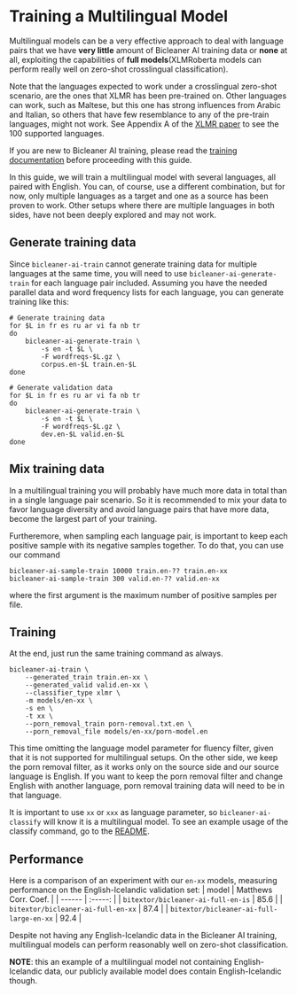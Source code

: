 # Training a Multilingual Model

Multilingual models can be a very effective approach to deal with language pairs that we have __very little__ amount of Bicleaner AI training data or __none__ at all,
exploiting the capabilities of __full models__(XLMRoberta models can perform really well on zero-shot crosslingual classification).

Note that the languages expected to work under a crosslingual zero-shot scenario, are the ones that XLMR has been pre-trained on.
Other languages can work, such as Maltese, but this one has strong influences from Arabic and Italian,
so others that have few resemblance to any of the pre-train languages, might not work.
See Appendix A of the [XLMR paper](https://arxiv.org/pdf/1911.02116.pdf) to see the 100 supported languages.

If you are new to Bicleaner AI training, please read the [training documentation](#README.md) before proceeding with this guide.

In this guide, we will train a multilingual model with several languages, all paired with English.
You can, of course, use a different combination, but for now, only multiple languages as a target and one as a source has been proven to work.
Other setups where there are multiple languages in both sides, have not been deeply explored and may not work.

## Generate training data
Since `bicleaner-ai-train` cannot generate training data for multiple languages at the same time, you will need to use `bicleaner-ai-generate-train` for each language pair included.
Assuming you have the needed parallel data and word frequency lists for each language, you can generate training like this:

```
# Generate training data
for $L in fr es ru ar vi fa nb tr
do
    bicleaner-ai-generate-train \
        -s en -t $L \
        -F wordfreqs-$L.gz \
        corpus.en-$L train.en-$L
done

# Generate validation data
for $L in fr es ru ar vi fa nb tr
do
    bicleaner-ai-generate-train \
        -s en -t $L \
        -F wordfreqs-$L.gz \
        dev.en-$L valid.en-$L
done
```

## Mix training data
In a multilingual training you will probably have much more data in total than in a single language pair scenario.
So it is recommended to mix your data to favor language diversity and avoid language pairs that have more data, become the largest part of your training.

Furtheremore, when sampling each language pair, is important to keep each positive sample with its negative samples together.
To do that, you can use our command
```
bicleaner-ai-sample-train 10000 train.en-?? train.en-xx
bicleaner-ai-sample-train 300 valid.en-?? valid.en-xx
```
where the first argument is the maximum number of positive samples per file.


## Training
At the end, just run the same training command as always.
```
bicleaner-ai-train \
    --generated_train train.en-xx \
    --generated_valid valid.en-xx \
    --classifier_type xlmr \
    -m models/en-xx \
    -s en \
    -t xx \
    --porn_removal_train porn-removal.txt.en \
    --porn_removal_file models/en-xx/porn-model.en
```
This time omitting the language model parameter for fluency filter, given that it is not supported for multilingual setups.
On the other side, we keep the porn removal filter, as it works only on the source side and our source language is English.
If you want to keep the porn removal filter and change English with another language, porn removal training data will need to be in that language.

It is important to use `xx` or `xxx` as language parameter, so `bicleaner-ai-classify` will know it is a multilingual model.
To see an example usage of the classify command, go to the [README](../README.md#multilingual-models).

## Performance
Here is a comparison of an experiment with our `en-xx` models, measuring performance on the English-Icelandic validation set:
| model | Matthews Corr. Coef. |
| ------ | :-----: |
| `bitextor/bicleaner-ai-full-en-is` | 85.6 |
| `bitextor/bicleaner-ai-full-en-xx` | 87.4 |
| `bitextor/bicleaner-ai-full-large-en-xx` | 92.4 |

Despite not having any English-Icelandic data in the Bicleaner AI training, multilingual models can perform reasonably well on zero-shot classification.

**NOTE**: this an example of a multilingual model not containing English-Icelandic data, our publicly available model does contain English-Icelandic though.
